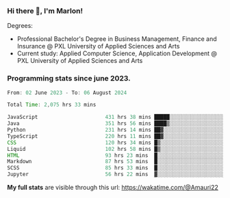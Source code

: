 
### Hi there 👋, I'm Marlon!

Degrees: 
- Professional Bachelor's Degree in Business Management, Finance and Insurance @ PXL University of Applied Sciences and Arts
- Current study: Applied Computer Science, Application Development @ PXL University of Applied Sciences and Arts

### Programming stats since june 2023.
<!--START_SECTION:waka-->

```java
From: 02 June 2023 - To: 06 August 2024

Total Time: 2,075 hrs 33 mins

JavaScript                      431 hrs 38 mins █████░░░░░░░░░░░░░░░░░░░░   20.64 %
Java                            351 hrs 56 mins ████▒░░░░░░░░░░░░░░░░░░░░   16.83 %
Python                          231 hrs 14 mins ██▓░░░░░░░░░░░░░░░░░░░░░░   11.06 %
TypeScript                      220 hrs 11 mins ██▓░░░░░░░░░░░░░░░░░░░░░░   10.53 %
CSS                             120 hrs 34 mins █▒░░░░░░░░░░░░░░░░░░░░░░░   05.77 %
Liquid                          102 hrs 58 mins █▒░░░░░░░░░░░░░░░░░░░░░░░   04.92 %
HTML                            93 hrs 23 mins  █░░░░░░░░░░░░░░░░░░░░░░░░   04.47 %
Markdown                        87 hrs 53 mins  █░░░░░░░░░░░░░░░░░░░░░░░░   04.20 %
SCSS                            85 hrs 33 mins  █░░░░░░░░░░░░░░░░░░░░░░░░   04.09 %
Jupyter                         56 hrs 22 mins  ▓░░░░░░░░░░░░░░░░░░░░░░░░   02.70 %
```

<!--END_SECTION:waka-->
**My full stats** are visible through this url: https://wakatime.com/@Amauri22
